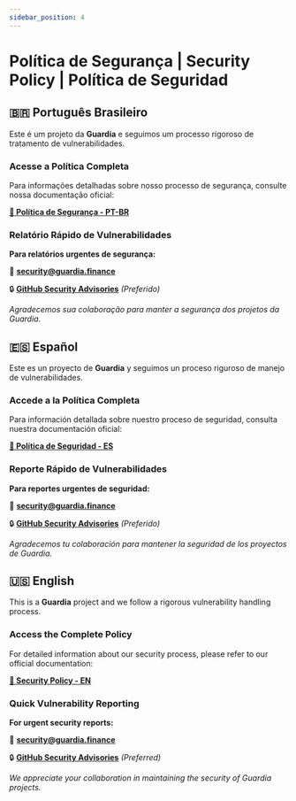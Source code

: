 ```yaml
---
sidebar_position: 4
---
```


# Política de Segurança | Security Policy | Política de Seguridad

## 🇧🇷 **Português Brasileiro**

Este é um projeto da **Guardia** e seguimos um processo rigoroso de tratamento de vulnerabilidades.

### Acesse a Política Completa

Para informações detalhadas sobre nosso processo de segurança, consulte nossa documentação oficial:

**[📖 Política de Segurança - PT-BR](https://docs.guardia.finance/community/SECURITY)**

### Relatório Rápido de Vulnerabilidades

**Para relatórios urgentes de segurança:**

📧 **security@guardia.finance**

🔒 **[GitHub Security Advisories](https://github.com/guardiafinance/.github/security)** *(Preferido)*


*Agradecemos sua colaboração para manter a segurança dos projetos da Guardia.*

## 🇪🇸 **Español**

Este es un proyecto de **Guardia** y seguimos un proceso riguroso de manejo de vulnerabilidades.

### Accede a la Política Completa

Para información detallada sobre nuestro proceso de seguridad, consulta nuestra documentación oficial:

**[📖 Política de Seguridad - ES](https://docs.guardia.finance/es/community/SECURITY)**

### Reporte Rápido de Vulnerabilidades

**Para reportes urgentes de seguridad:**

📧 **security@guardia.finance**

🔒 **[GitHub Security Advisories](https://github.com/guardiafinance/.github/security)** *(Preferido)*

*Agradecemos tu colaboración para mantener la seguridad de los proyectos de Guardia.*

## 🇺🇸 **English**

This is a **Guardia** project and we follow a rigorous vulnerability handling process.

### Access the Complete Policy

For detailed information about our security process, please refer to our official documentation:

**[📖 Security Policy - EN](https://docs.guardia.finance/en/community/SECURITY)**

### Quick Vulnerability Reporting

**For urgent security reports:**

📧 **security@guardia.finance**

🔒 **[GitHub Security Advisories](https://github.com/guardiafinance/.github/security)** *(Preferred)*


*We appreciate your collaboration in maintaining the security of Guardia projects.*
